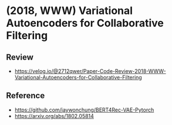 # (2018, WWW) Variational Autoencoders for Collaborative Filtering
## Review
- https://velog.io/@2712qwer/Paper-Code-Review-2018-WWW-Variational-Autoencoders-for-Collaborative-Filtering

## Reference
- https://github.com/jaywonchung/BERT4Rec-VAE-Pytorch
- https://arxiv.org/abs/1802.05814